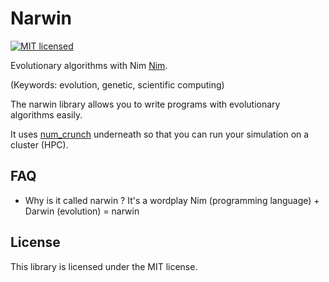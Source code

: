 # Narwin

[![MIT licensed](https://img.shields.io/github/license/willi-kappler/num_crunch)](./LICENSE)

Evolutionary algorithms with Nim [Nim](https://nim-lang.org/ "The Nim programming language").

(Keywords: evolution, genetic, scientific computing)

The narwin library allows you to write programs with evolutionary algorithms easily.

It uses [num_crunch](https://github.com/willi-kappler/num_crunch) underneath so that you can run your simulation on a cluster (HPC).



## FAQ
- Why is it called narwin ?
    It's a wordplay Nim (programming language) + Darwin (evolution) = narwin


## License
This library is licensed under the MIT license.

